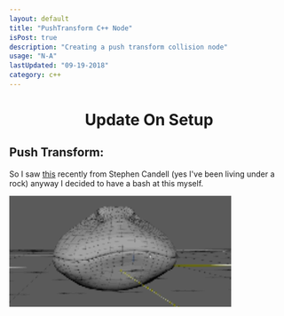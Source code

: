 ```yaml
---
layout: default
title: "PushTransform C++ Node"
isPost: true
description: "Creating a push transform collision node"
usage: "N-A"
lastUpdated: "09-19-2018"
category: c++
---
```

<center><h1>Update On Setup</h1></center>
<h2>Push Transform:</h2>
So I saw <a href="https://vimeo.com/193997133">this</a> recently from Stephen Candell (yes I've been living under a rock) anyway I decided to have a bash at this myself.


<img src= "/assets/personal/pushTransformTest.gif" width="400" height="200" alt="gremlin"><br>

